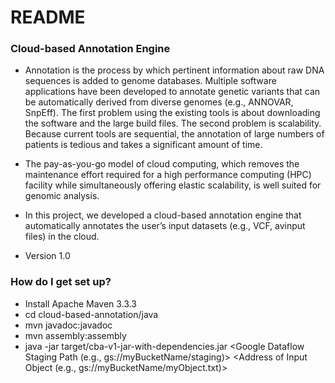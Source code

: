 # README #

### Cloud-based Annotation Engine ###

* Annotation is the process by which pertinent information about raw DNA sequences is added to genome databases. Multiple software applications have been developed to annotate genetic variants that can be automatically derived  from diverse genomes (e.g., ANNOVAR, SnpEff). The first problem using the existing tools is about downloading the software and the large build files. The second problem is scalability. Because current tools are sequential, the annotation of large numbers of patients is tedious and takes a significant amount of time. 

* The pay-as-you-go model of cloud computing, which removes the maintenance effort required for a high performance computing (HPC) facility while simultaneously offering elastic scalability, is well suited for genomic analysis.

* In this project, we developed a cloud-based annotation engine that automatically annotates the user’s input datasets (e.g., VCF, avinput files) in the cloud.

* Version 1.0

### How do I get set up? ###

* Install Apache Maven 3.3.3 
* cd cloud-based-annotation/java
* mvn javadoc:javadoc
* mvn assembly:assembly
* java -jar target/cba-v1-jar-with-dependencies.jar <Cloud Project ID> <ReferenceSetId> <DatasetId> <Google Dataflow Staging Path (e.g., gs://myBucketName/staging)> <Address of Input Object (e.g., gs://myBucketName/myObject.txt)> <Address of Output Object>
